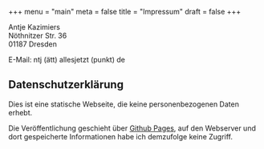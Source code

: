 +++
menu = "main"
meta = false
title = "Impressum"
draft = false
+++

Antje Kazimiers\
Nöthnitzer Str. 36\
01187 Dresden

E-Mail: ntj (ätt) allesjetzt (punkt) de


## Datenschutzerklärung

Dies ist eine statische Webseite, die keine personenbezogenen Daten erhebt.

Die Veröffentlichung geschieht über [Github Pages](https://pages.github.com/), auf den Webserver und dort gespeicherte Informationen habe ich demzufolge keine Zugriff.